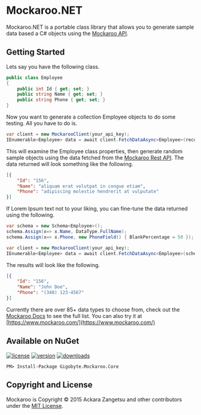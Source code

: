 # Mockaroo.NET
Mockaroo.NET is a portable class library that allows you to generate sample data based a C# objects using the [Mockaroo API](https://www.mockaroo.com/).

## Getting Started
Lets say you have the following class.

```csharp
public class Employee
{
	public int Id { get; set; }
	public string Name { get; set; }
	public string Phone { get; set; } 
} 
```

Now you want to generate a collection Employee objects to do some testing. All you have to do is.

```csharp
var client = new MockarooClient(your_api_key);
IEnumerable<Employee> data = await client.FetchDataAsync<Employee>(records: 100);
```

This will examine the Employee class properties, then generate random sample objects using the data fetched from the [Mockaroo Rest API](https://www.mockaroo.com/api/docs). The data returned will look something like the following.

```json
[{
	"Id": "156",
	"Name": "aliquam erat volutpat in congue etiam",
	"Phone": "adipiscing molestie hendrerit at vulputate"
}]
```

If Lorem Ipsum text not to your liking, you can fine-tune the data returned using the following.

```csharp
var schema = new Schema<Employee>();
schema.Assign(x=> x.Name, DataType.FullName);
schema.Assign(x=> x.Phone, new PhoneField() { BlankPercentage = 50 });

var client = new MockarooClient(your_api_key);
IEnumerable<Employee> data = await client.FetchDataAsync<Employee>(schema, records: 1000);
```

The results will look like the following.

```json
[{
	"Id": "156",
	"Name": "John Doe",
	"Phone": "(340) 123-4567"
}]
```

Currently there are over 85+ data types to choose from, check out the [Mockaroo Docs](https://www.mockaroo.com/api/docs) to see the full list. You can also try it at [https://www.mockaroo.com/](https://www.mockaroo.com/) 

## Available on NuGet
[![license](https://img.shields.io/badge/license-MIT%20License-blue.svg)](https://github.com/Ackara/Mockaroo.NET/blob/master/LICENSE)
[![version](https://img.shields.io/nuget/v/Gigobyte.Daterpillar.Core.svg?style=flat-square)](https://www.nuget.org/packages?q=Gigobyte.Daterpillar.Core)
[![downloads](https://img.shields.io/nuget/dt/Gigobyte.Daterpillar.Core.svg)](https://img.shields.io/nuget/dt/Gigobyte.Daterpillar.Core.svg)

```
PM> Install-Package Gigobyte.Mockaroo.Core
```

## Copyright and License
Mockaroo is Copyright © 2015 Ackara Zangetsu and other contributors under the [MIT License](https://opensource.org/licenses/MIT).